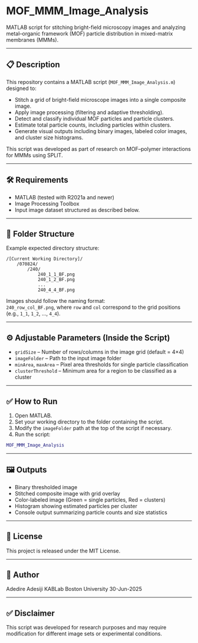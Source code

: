 
# MOF_MMM_Image_Analysis

MATLAB script for stitching bright-field microscopy images and analyzing metal–organic framework (MOF) particle distribution in mixed-matrix membranes (MMMs).

---

## 📋 Description

This repository contains a MATLAB script (`MOF_MMM_Image_Analysis.m`) designed to:

- Stitch a grid of bright-field microscope images into a single composite image.
- Apply image processing (filtering and adaptive thresholding).
- Detect and classify individual MOF particles and particle clusters.
- Estimate total particle counts, including particles within clusters.
- Generate visual outputs including binary images, labeled color images, and cluster size histograms.

This script was developed as part of research on MOF–polymer interactions for MMMs using SPLIT.

---

## 🛠️ Requirements

- MATLAB (tested with R2021a and newer)
- Image Processing Toolbox
- Input image dataset structured as described below.

---

## 📂 Folder Structure

Example expected directory structure:

```
/[Current Working Directory]/
    /070824/
        /240/
            240_1_1_BF.png
            240_1_2_BF.png
            ...
            240_4_4_BF.png
```

Images should follow the naming format:  
`240_row_col_BF.png`, where `row` and `col` correspond to the grid positions (e.g., `1_1`, `1_2`, ..., `4_4`).

---

## ⚙️ Adjustable Parameters (Inside the Script)

- `gridSize` – Number of rows/columns in the image grid (default = 4×4)
- `imageFolder` – Path to the input image folder
- `minArea`, `maxArea` – Pixel area thresholds for single particle classification
- `clusterThreshold` – Minimum area for a region to be classified as a cluster

---

## ✅ How to Run

1. Open MATLAB.
2. Set your working directory to the folder containing the script.
3. Modify the `imageFolder` path at the top of the script if necessary.
4. Run the script:

```matlab
MOF_MMM_Image_Analysis
```

---

## 🖼️ Outputs

- Binary thresholded image
- Stitched composite image with grid overlay
- Color-labeled image (Green = single particles, Red = clusters)
- Histogram showing estimated particles per cluster
- Console output summarizing particle counts and size statistics

---

## 📄 License

This project is released under the MIT License.

---

## 👤 Author

Adedire Adesiji 
KABLab Boston University
30-Jun-2025

---

## ✅ Disclaimer

This script was developed for research purposes and may require modification for different image sets or experimental conditions.
